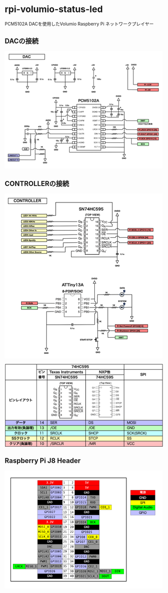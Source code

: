 # rpi-volumio-status-led

PCM5102A DACを使用したVolumio Raspberry Pi ネットワークプレイヤー

## DACの接続

![dac](images/dac.png)

## CONTROLLERの接続

![controller](images/controller.png)

![595chart](images/595chart.png)

## Raspberry Pi J8 Header

![pi](images/pi.png)

